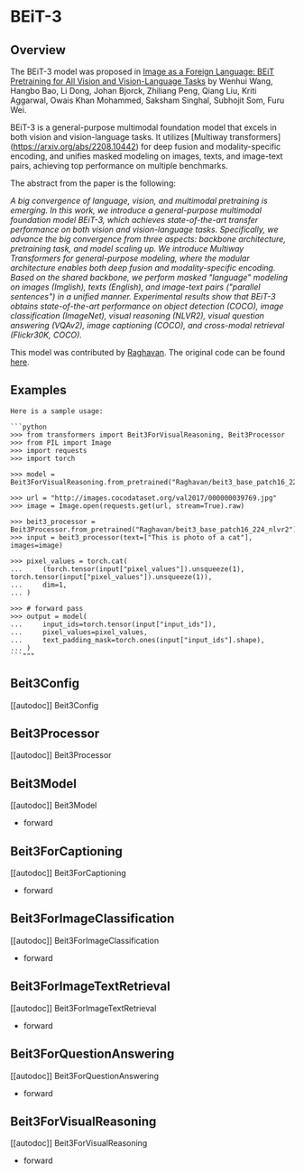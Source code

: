 <!--Copyright 2023 The HuggingFace Team. All rights reserved.

Licensed under the Apache License, Version 2.0 (the "License"); you may not use this file except in compliance with
the License. You may obtain a copy of the License at

http://www.apache.org/licenses/LICENSE-2.0

Unless required by applicable law or agreed to in writing, software distributed under the License is distributed on
an "AS IS" BASIS, WITHOUT WARRANTIES OR CONDITIONS OF ANY KIND, either express or implied. See the License for the
specific language governing permissions and limitations under the License.
-->

# BEiT-3

## Overview

The BEiT-3 model was proposed in [Image as a Foreign Language: BEiT Pretraining for All Vision and Vision-Language
Tasks](https://arxiv.org/abs/2208.10442) by Wenhui Wang, Hangbo Bao, Li Dong, Johan Bjorck, Zhiliang Peng, Qiang Liu,
Kriti Aggarwal, Owais Khan Mohammed, Saksham Singhal, Subhojit Som, Furu Wei.

BEiT-3 is a general-purpose multimodal foundation model that excels in both vision and vision-language tasks. It
utilizes  [Multiway transformers] (https://arxiv.org/abs/2208.10442) for deep fusion and modality-specific encoding,
and unifies masked modeling on images, texts, and image-text pairs, achieving top performance on multiple benchmarks.

The abstract from the paper is the following:

*A big convergence of language, vision, and multimodal pretraining is emerging. In this work, we introduce a
general-purpose multimodal foundation model BEiT-3, which achieves state-of-the-art transfer performance on both vision
and vision-language tasks. Specifically, we advance the big convergence from three aspects: backbone architecture,
pretraining task, and model scaling up. We introduce Multiway Transformers for general-purpose modeling, where the
modular architecture enables both deep fusion and modality-specific encoding. Based on the shared backbone, we perform
masked "language" modeling on images (Imglish), texts (English), and image-text pairs ("parallel sentences") in a
unified manner. Experimental results show that BEiT-3 obtains state-of-the-art performance on object detection (COCO),
image classification (ImageNet), visual reasoning (NLVR2), visual question answering
(VQAv2), image captioning (COCO), and cross-modal retrieval (Flickr30K, COCO).*

This model was contributed by [Raghavan](https://huggingface.co/Raghavan).
The original code can be found [here](https://github.com/microsoft/unilm/tree/master/beit3).

## Examples

    Here is a sample usage:
    
    ```python
    >>> from transformers import Beit3ForVisualReasoning, Beit3Processor
    >>> from PIL import Image
    >>> import requests
    >>> import torch

    >>> model = Beit3ForVisualReasoning.from_pretrained("Raghavan/beit3_base_patch16_224_nlvr2")

    >>> url = "http://images.cocodataset.org/val2017/000000039769.jpg"
    >>> image = Image.open(requests.get(url, stream=True).raw)

    >>> beit3_processor = Beit3Processor.from_pretrained("Raghavan/beit3_base_patch16_224_nlvr2")
    >>> input = beit3_processor(text=["This is photo of a cat"], images=image)

    >>> pixel_values = torch.cat(
    ...     (torch.tensor(input["pixel_values"]).unsqueeze(1), torch.tensor(input["pixel_values"]).unsqueeze(1)),
    ...     dim=1,
    ... )

    >>> # forward pass
    >>> output = model(
    ...     input_ids=torch.tensor(input["input_ids"]),
    ...     pixel_values=pixel_values,
    ...     text_padding_mask=torch.ones(input["input_ids"].shape),
    ... )
    ```"""

## Beit3Config

[[autodoc]] Beit3Config

## Beit3Processor

[[autodoc]] Beit3Processor

## Beit3Model

[[autodoc]] Beit3Model
- forward

## Beit3ForCaptioning

[[autodoc]] Beit3ForCaptioning
- forward

## Beit3ForImageClassification

[[autodoc]] Beit3ForImageClassification
- forward

## Beit3ForImageTextRetrieval

[[autodoc]] Beit3ForImageTextRetrieval
- forward

## Beit3ForQuestionAnswering

[[autodoc]] Beit3ForQuestionAnswering
- forward

## Beit3ForVisualReasoning

[[autodoc]] Beit3ForVisualReasoning
- forward
